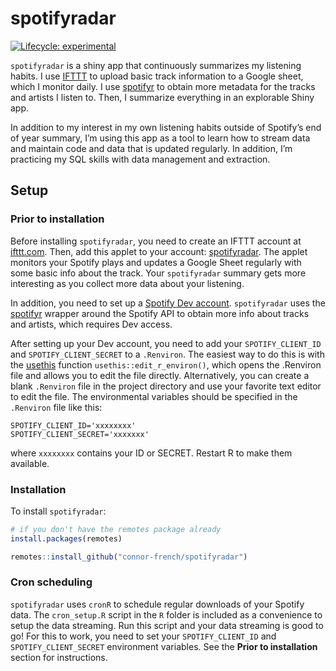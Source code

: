 
<!-- README.md is generated from README.Rmd. Please edit that file -->

# spotifyradar

<!-- badges: start -->

[![Lifecycle:
experimental](https://img.shields.io/badge/lifecycle-experimental-orange.svg)](https://lifecycle.r-lib.org/articles/stages.html#experimental)

<!-- badges: end -->

`spotifyradar` is a shiny app that continuously summarizes my listening
habits. I use [IFTTT](https://ifttt.com/) to upload basic track
information to a Google sheet, which I monitor daily. I use
[spotifyr](https://www.rcharlie.com/spotifyr/) to obtain more metadata
for the tracks and artists I listen to. Then, I summarize everything in
an explorable Shiny app.

In addition to my interest in my own listening habits outside of
Spotify’s end of year summary, I’m using this app as a tool to learn how
to stream data and maintain code and data that is updated regularly. In
addition, I’m practicing my SQL skills with data management and
extraction.

## Setup

### Prior to installation

Before installing `spotifyradar`, you need to create an IFTTT account at
[ifttt.com](ifttt.com). Then, add this applet to your account:
[spotifyradar](https://ifttt.com/applets/UzkBGfpb-if-a-recently-played-track-then-add-row-to-my-google-drive-spreadsheet).
The applet monitors your Spotify plays and updates a Google Sheet
regularly with some basic info about the track. Your `spotifyradar`
summary gets more interesting as you collect more data about your
listening.

In addition, you need to set up a [Spotify Dev
account](https://developer.spotify.com/my-applications/#!/applications).
`spotifyradar` uses the [spotifyr](https://www.rcharlie.com/spotifyr/)
wrapper around the Spotify API to obtain more info about tracks and
artists, which requires Dev access.

After setting up your Dev account, you need to add your
`SPOTIFY_CLIENT_ID` and `SPOTIFY_CLIENT_SECRET` to a `.Renviron`. The
easiest way to do this is with the [usethis](https://usethis.r-lib.org/)
function `usethis::edit_r_environ()`, which opens the .Renviron file and
allows you to edit the file directly. Alternatively, you can create a
blank `.Renviron` file in the project directory and use your favorite
text editor to edit the file. The environmental variables should be
specified in the `.Renviron` file like this:

    SPOTIFY_CLIENT_ID='xxxxxxxx'
    SPOTIFY_CLIENT_SECRET='xxxxxxx'

where `xxxxxxxx` contains your ID or SECRET. Restart R to make them
available.

### Installation

To install `spotifyradar`:

``` r
# if you don't have the remotes package already
install.packages(remotes)

remotes::install_github("connor-french/spotifyradar")
```

### Cron scheduling

`spotifyradar` uses `cronR` to schedule regular downloads of your
Spotify data. The `cron_setup.R` script in the `R` folder is included as
a convenience to setup the data streaming. Run this script and your data
streaming is good to go! For this to work, you need to set your
`SPOTIFY_CLIENT_ID` and `SPOTIFY_CLIENT_SECRET` environment variables.
See the **Prior to installation** section for instructions.
